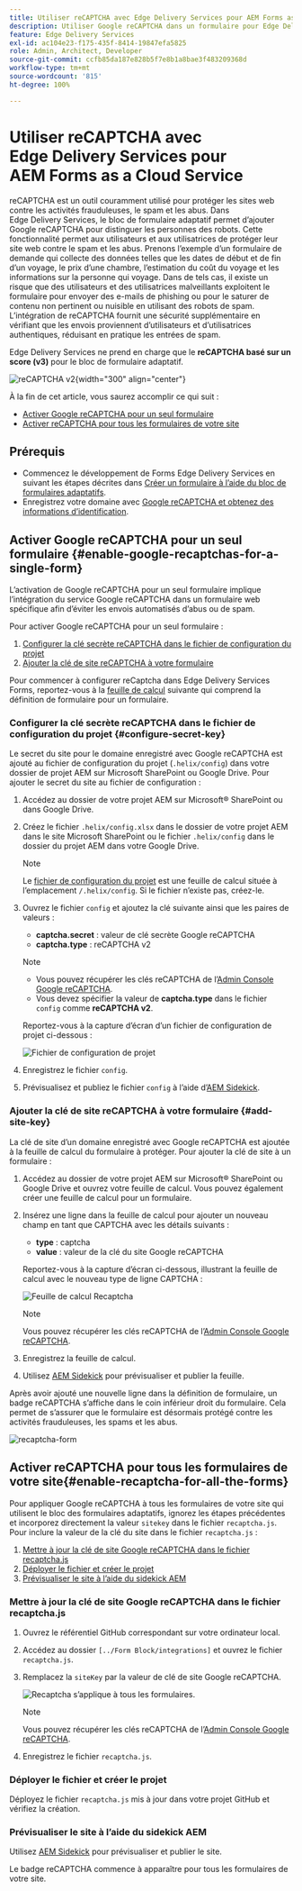 ```yaml
---
title: Utiliser reCAPTCHA avec Edge Delivery Services pour AEM Forms as a Cloud Service
description: Utiliser Google reCAPTCHA dans un formulaire pour Edge Delivery Services pour AEM Forms
feature: Edge Delivery Services
exl-id: ac104e23-f175-435f-8414-19847efa5825
role: Admin, Architect, Developer
source-git-commit: ccfb85da187e828b5f7e8b1a8bae3f483209368d
workflow-type: tm+mt
source-wordcount: '815'
ht-degree: 100%

---
```



# Utiliser reCAPTCHA avec Edge Delivery Services pour AEM Forms as a Cloud Service

<!--<span>The **reCAPTCHA** feature is under the pre-release program. To request access to the **reCAPTCHA** feature for Edge Delivery Services for AEM Forms, send an email from your work address to mailto:aem-forms-ea@adobe.com.</span>-->

reCAPTCHA est un outil couramment utilisé pour protéger les sites web contre les activités frauduleuses, le spam et les abus. Dans Edge Delivery Services, le bloc de formulaire adaptatif permet d’ajouter Google reCAPTCHA pour distinguer les personnes des robots. Cette fonctionnalité permet aux utilisateurs et aux utilisatrices de protéger leur site web contre le spam et les abus.
Prenons l’exemple d’un formulaire de demande qui collecte des données telles que les dates de début et de fin d’un voyage, le prix d’une chambre, l’estimation du coût du voyage et les informations sur la personne qui voyage. Dans de tels cas, il existe un risque que des utilisateurs et des utilisatrices malveillants exploitent le formulaire pour envoyer des e-mails de phishing ou pour le saturer de contenu non pertinent ou nuisible en utilisant des robots de spam. L’intégration de reCAPTCHA fournit une sécurité supplémentaire en vérifiant que les envois proviennent d’utilisateurs et d’utilisatrices authentiques, réduisant en pratique les entrées de spam.

<!-- ![Recaptcha Image](/help/edge/docs/forms/assets/recaptcha-image.png){width="300" align="center"} -->

Edge Delivery Services ne prend en charge que le **reCAPTCHA basé sur un score (v3)** pour le bloc de formulaire adaptatif.

![reCAPTCHA v2](/help/forms/assets/recaptcha-v2-invisible.png){width="300" align="center"}


À la fin de cet article, vous saurez accomplir ce qui suit :
- [Activer Google reCAPTCHA pour un seul formulaire](#enable-google-recaptchas-for-a-single-form)
- [Activer reCAPTCHA pour tous les formulaires de votre site](#enable-recaptcha-for-all-the-forms)

## Prérequis

- Commencez le développement de Forms Edge Delivery Services en suivant les étapes décrites dans [Créer un formulaire à l’aide du bloc de formulaires adaptatifs](/help/edge/docs/forms/create-forms.md).
- Enregistrez votre domaine avec [Google reCAPTCHA et obtenez des informations d’identification](https://www.google.com/recaptcha/admin/create).

## Activer Google reCAPTCHA pour un seul formulaire {#enable-google-recaptchas-for-a-single-form}

L’activation de Google reCAPTCHA pour un seul formulaire implique l’intégration du service Google reCAPTCHA dans un formulaire web spécifique afin d’éviter les envois automatisés d’abus ou de spam.

Pour activer Google reCAPTCHA pour un seul formulaire :

1. [Configurer la clé secrète reCAPTCHA dans le fichier de configuration du projet](#configure-secret-key)
1. [Ajouter la clé de site reCAPTCHA à votre formulaire](#add-site-key)

Pour commencer à configurer reCaptcha dans Edge Delivery Services Forms, reportez-vous à la [feuille de calcul](/help/edge/docs/forms/assets/recaptcha.xlsx) suivante qui comprend la définition de formulaire pour un formulaire.

### Configurer la clé secrète reCAPTCHA dans le fichier de configuration du projet {#configure-secret-key}

Le secret du site pour le domaine enregistré avec Google reCAPTCHA est ajouté au fichier de configuration du projet (`.helix/config`) dans votre dossier de projet AEM sur Microsoft SharePoint ou Google Drive. Pour ajouter le secret du site au fichier de configuration :

1. Accédez au dossier de votre projet AEM sur Microsoft® SharePoint ou dans Google Drive.
1. Créez le fichier `.helix/config.xlsx` dans le dossier de votre projet AEM dans le site Microsoft SharePoint ou le fichier `.helix/config` dans le dossier du projet AEM dans votre Google Drive.

   >[!NOTE]
   >
   > Le [fichier de configuration du projet](https://www.aem.live/docs/configuration) est une feuille de calcul située à l’emplacement `/.helix/config`. Si le fichier n’existe pas, créez-le.

1. Ouvrez le fichier `config` et ajoutez la clé suivante ainsi que les paires de valeurs :

   - **captcha.secret** : valeur de clé secrète Google reCAPTCHA
   - **captcha.type** : reCAPTCHA v2

   >[!NOTE]
   >
   >  - Vous pouvez récupérer les clés reCAPTCHA de l’[Admin Console Google reCAPTCHA](https://www.google.com/recaptcha/admin).
   >  - Vous devez spécifier la valeur de **captcha.type** dans le fichier `config` comme **reCAPTCHA v2**.

   Reportez-vous à la capture d’écran d’un fichier de configuration de projet ci-dessous :

   ![Fichier de configuration de projet](/help/forms/assets/recaptcha-config-file.png)

1. Enregistrez le fichier `config`.

1. Prévisualisez et publiez le fichier `config` à l’aide d’[AEM Sidekick](https://www.aem.live/developer/tutorial#preview-and-publish-your-content).

### Ajouter la clé de site reCAPTCHA à votre formulaire {#add-site-key}

La clé de site d’un domaine enregistré avec Google reCAPTCHA est ajoutée à la feuille de calcul du formulaire à protéger. Pour ajouter la clé de site à un formulaire :

1. Accédez au dossier de votre projet AEM sur Microsoft® SharePoint ou Google Drive et ouvrez votre feuille de calcul. Vous pouvez également créer une feuille de calcul pour un formulaire.
1. Insérez une ligne dans la feuille de calcul pour ajouter un nouveau champ en tant que CAPTCHA avec les détails suivants :
   - **type** : captcha
   - **value** : valeur de la clé du site Google reCAPTCHA

   Reportez-vous à la capture d’écran ci-dessous, illustrant la feuille de calcul avec le nouveau type de ligne CAPTCHA :

   ![Feuille de calcul Recaptcha](/help/edge/docs/forms/assets/recaptcha-spreadsheet.png)

   >[!NOTE]
   >
   >  Vous pouvez récupérer les clés reCAPTCHA de l’[Admin Console Google reCAPTCHA](https://www.google.com/recaptcha/admin).

1. Enregistrez la feuille de calcul.
1. Utilisez [AEM Sidekick](https://www.aem.live/developer/tutorial#preview-and-publish-your-content) pour prévisualiser et publier la feuille.

Après avoir ajouté une nouvelle ligne dans la définition de formulaire, un badge reCAPTCHA s’affiche dans le coin inférieur droit du formulaire. Cela permet de s’assurer que le formulaire est désormais protégé contre les activités frauduleuses, les spams et les abus.

![recaptcha-form](/help/edge/docs/forms/assets/recaptcha-form.png)

## Activer reCAPTCHA pour tous les formulaires de votre site{#enable-recaptcha-for-all-the-forms}

Pour appliquer Google reCAPTCHA à tous les formulaires de votre site qui utilisent le bloc des formulaires adaptatifs, ignorez les étapes précédentes et incorporez directement la valeur `sitekey` dans le fichier `recaptcha.js`. Pour inclure la valeur de la clé du site dans le fichier `recaptcha.js` :

1. [Mettre à jour la clé de site Google reCAPTCHA dans le fichier recaptcha.js](#1-update-google-recaptcha-site-key-in-recaptchajs-file)
1. [Déployer le fichier et créer le projet](#2-deploy-the-file-and-build-the-project)
1. [Prévisualiser le site à l’aide du sidekick AEM](#3-preview-the-site-using-the-aem-sidekick)

### Mettre à jour la clé de site Google reCAPTCHA dans le fichier recaptcha.js

1. Ouvrez le référentiel GitHub correspondant sur votre ordinateur local.
1. Accédez au dossier `[../Form Block/integrations]` et ouvrez le fichier `recaptcha.js`.
1. Remplacez la `siteKey` par la valeur de clé de site Google reCAPTCHA.

   ![Recaptcha s’applique à tous les formulaires.](/help/forms/assets/recaptcha-apply-to-all-forms.png)

   >[!NOTE]
   >
   >  Vous pouvez récupérer les clés reCAPTCHA de l’[Admin Console Google reCAPTCHA](https://www.google.com/recaptcha/admin).

1. Enregistrez le fichier `recaptcha.js`.

### Déployer le fichier et créer le projet

Déployez le fichier `recaptcha.js` mis à jour dans votre projet GitHub et vérifiez la création.

### Prévisualiser le site à l’aide du sidekick AEM

Utilisez [AEM Sidekick](https://www.aem.live/developer/tutorial#preview-and-publish-your-content) pour prévisualiser et publier le site.

Le badge reCAPTCHA commence à apparaître pour tous les formulaires de votre site.

